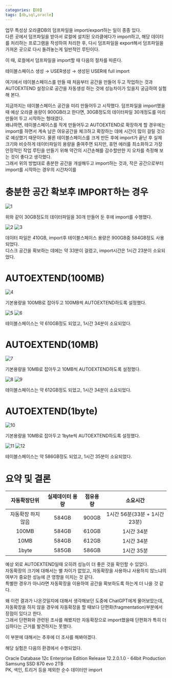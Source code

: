 ```yaml
---
categories: [DB]
tags: [db,sql,oracle]
---
```


업무 특성상 오라클DB의 덤프파일을 import/export하는 일이 종종 있다.  
다른 곳에서 덤프파일을 받아서 로컬에 설치된 오라클에다가 import하고, 해당 데이터를 처리하는 프로그램을 작성하여 처리한 후, 다시 덤프파일을 export해서 덤프파일을 가져온 곳으로 다시 돌려놓는게 일반적인 루틴이다.

이 때, 로컬에서 덤프파일을 import할 때 다음의 절차를 따른다.

테이블스페이스 생성 → USER생성 → 생성된 USER에 full import

여기에서 테이블스페이스를 만들 때 처음부터 공간을 만들어 두고 작업하는 것과 AUTOEXTEND 설정으로 공간을 자동생성 하는 것에 성능차이가 있을지 궁금하여 실험해 본다.

지금까지는 테이블스페이스 공간을 미리 만들어두고 시작했다. 덤프파일을 import했을때 예상 오라클 용량이 900GB라고 한다면, 30GB정도의 데이터파일 30개정도를 미리 만들어 두고 시작하는 형태였다.  
왜냐하면, 테이블스페이스를 작게 만들어두고 AUTOEXTEND로 확장하게 할 경우에는 import를 하면서 계속 남은 여유공간을 체크하고 확장하는 데에 시간이 많이 걸릴 것으로 예상했기 때문이다.
물론 테이블스페이스를 크게 만든 후에 import가 끝난 후 실제 크기와 비슷하게 데이터파일의 용량을 줄여주면 되지만, 휴먼 에러를 최소화하고 가장 안정적인 작업 루틴을 만들기 위해 약간의 시간손해를 감수할만한 지 오차를 측정해 보는 것이 좋다고 생각했다.  
그래서 위의 방법대로 충분한 공간을 개설해두고 import하는 것과, 작은 공간으로부터 import를 시작하는 경우의 시간차이를

# 충분한 공간 확보후 IMPORT하는 경우

![1](/assets/post/2023-11-06/01.png)

위와 같이 30GB정도의 데이터파일을 30개 만들어 둔 후에 import를 수행했다.

![2](/assets/post/2023-11-06/02.png)
![3](/assets/post/2023-11-06/03.png)

데이터 파일은 410GB, import후 테이블스페이스 용량은 900GB중 584GB정도 사용되었다.  
디스크 공간을 확보하는 데에는 약 33분이 걸렸고, import시간은 1시간 23분이 소요되었다. 

# AUTOEXTEND(100MB)

![4](/assets/post/2023-11-06/04.png)

기본용량을 100MB로 잡아두고 100MB씩 AUTOEXTEND하도록 설정했다.

![5](/assets/post/2023-11-06/05.png)
![6](/assets/post/2023-11-06/06.png)

테이블스페이스는 약 610GB정도 되었고, 1시간 34분이 소요되었다.

# AUTOEXTEND(10MB)

![7](/assets/post/2023-11-06/07.png)

기본용량을 10MB로 잡아두고 10MB씩 AUTOEXTEND하도록 설정했다.

![8](/assets/post/2023-11-06/08.png)
![9](/assets/post/2023-11-06/09.png)

테이블스페이스는 약 612GB정도 되었고, 1시간 34분이 소요되었다.

# AUTOEXTEND(1byte)

![10](/assets/post/2023-11-06/10.png)

기본용량을 10MB로 잡아두고 1byte씩 AUTOEXTEND하도록 설정했다.

![11](/assets/post/2023-11-06/11.png)
![12](/assets/post/2023-11-06/12.png)

테이블스페이스는 약 586GB정도 되었고, 1시간 35분이 소요되었다.

# 요약 및 결론

|   자동확장단위   | 실제데이터 용량 | 점유용량  |          소요시간          |
|:----------:|:--------:|:-----:|:----------------------:|
| 자동확장 하지않음 |  584GB   | 900GB | 1시간 56분(33분 + 1시간 23분) |
|   100MB    |  584GB   | 610GB |        1시간 34분         |
|    10MB    |  584GB   | 612GB |        1시간 34분         |
|   1byte    |  585GB   | 586GB |        1시간 35분         |

예상 외로 AUTOEXTEND일때 오히려 성능이 더 좋은 것을 확인할 수 있었다.  
자동확장의 크기에 대해서는 별 차이가 없었고, 자동확장을 사용하냐 사용하지 않느냐의 여부가 중요한 성능에 큰 영향을 미치는 것 같다.  
특별한 경우가 아니라면 자동확장을 이용하여 공간을 확보하도록 하는게 더 나을 것 같다.

왜 이런 결과가 나온것일지에 대해서 생각해보던 도중에 ChatGPT에게 물어보았는데,
자동확장을 하지 않을 경우에 자동확장을 할 때보다 단편화(fragmentation)부분에서 장점이 있다고 한다.   
그래서 단편화와 관련된 조사를 해봤지만 자동확장으로 import했을때 단편화가 특히 더 심하다는 근거를 발견하지는 못했다.

이 부분에 대해서는 추후에 더 조사를 해봐야겠다.




해당 실험은 다음의 환경에서 수행되었다.

Oracle Database 12c Enterprise Edition Release 12.2.0.1.0 - 64bit Production   
Samsung SSD 870 evo 2TB  
PK, 색인, 트리거 등을 제외한 순수 데이터만 import
